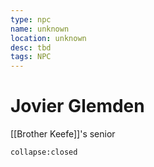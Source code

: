 ```yaml
---
type: npc
name: unknown
location: unknown
desc: tbd
tags: NPC
---
```


# Jovier Glemden

[[Brother Keefe]]'s senior

```ad-ooc
collapse:closed
```
